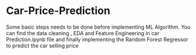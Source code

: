 # Car-Price-Prediction
Some basic steps needs to be done before implementing ML Algorithm. 
You can find the data cleaning , EDA and Feature Engineering in car Prediction.ipynb file and finally implementing the Random Forest Regressor to predict the car selling price
